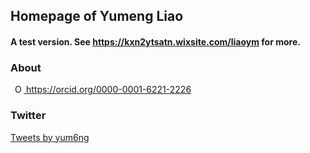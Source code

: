 ## Homepage of Yumeng Liao

#### A test version. See https://kxn2ytsatn.wixsite.com/liaoym for more.

### About

<a
    id="cy-effective-orcid-url"
    class="underline"
     href="https://orcid.org/0000-0001-6221-2226"
     target="orcid.widget"
     rel="me noopener noreferrer"
     style="vertical-align: top">
     <img
        src="https://orcid.org/sites/default/files/images/orcid_16x16.png"
        style="width: 1em; margin-inline-start: 0.5em"
        alt="ORCID iD icon"/>
      https://orcid.org/0000-0001-6221-2226
    </a>

<span id="badgeCont761"><script type="text/javascript" src="https://publons.com/mashlets?el=badgeCont761&rid=ABB-1572-2021&size=small"></script> </span>



### Twitter

<a class="twitter-timeline" href="https://twitter.com/yum6ng?ref_src=twsrc%5Etfw">Tweets by yum6ng</a> <script async src="https://platform.twitter.com/widgets.js" charset="utf-8"></script>
